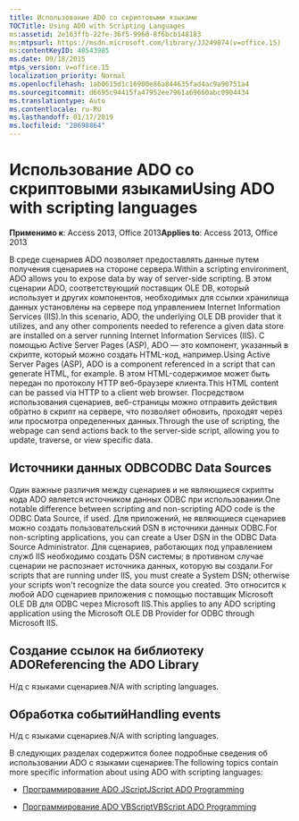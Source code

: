 ```yaml
---
title: Использование ADO со скриптовыми языками
TOCTitle: Using ADO with Scripting Languages
ms:assetid: 2e163ffb-22fe-36f5-9960-8f6bcb148183
ms:mtpsurl: https://msdn.microsoft.com/library/JJ249074(v=office.15)
ms:contentKeyID: 48543985
ms.date: 09/18/2015
mtps_version: v=office.15
localization_priority: Normal
ms.openlocfilehash: 1ab0615d1c16900e86a844635fad4ac9a90751a4
ms.sourcegitcommit: d6695c94415fa47952ee7961a69660abc0904434
ms.translationtype: Auto
ms.contentlocale: ru-RU
ms.lasthandoff: 01/17/2019
ms.locfileid: "28698864"
---
```

# <a name="using-ado-with-scripting-languages"></a><span data-ttu-id="1a949-102">Использование ADO со скриптовыми языками</span><span class="sxs-lookup"><span data-stu-id="1a949-102">Using ADO with scripting languages</span></span>


<span data-ttu-id="1a949-103">**Применимо к**: Access 2013, Office 2013</span><span class="sxs-lookup"><span data-stu-id="1a949-103">**Applies to**: Access 2013, Office 2013</span></span>

<span data-ttu-id="1a949-104">В среде сценариев ADO позволяет предоставлять данные путем получения сценариев на стороне сервера.</span><span class="sxs-lookup"><span data-stu-id="1a949-104">Within a scripting environment, ADO allows you to expose data by way of server-side scripting.</span></span> <span data-ttu-id="1a949-105">В этом сценарии ADO, соответствующий поставщик OLE DB, который использует и других компонентов, необходимых для ссылки хранилища данных установлены на сервере под управлением Internet Information Services (IIS).</span><span class="sxs-lookup"><span data-stu-id="1a949-105">In this scenario, ADO, the underlying OLE DB provider that it utilizes, and any other components needed to reference a given data store are installed on a server running Internet Information Services (IIS).</span></span> <span data-ttu-id="1a949-106">С помощью Active Server Pages (ASP), ADO — это компонент, указанный в скрипте, который можно создать HTML-код, например.</span><span class="sxs-lookup"><span data-stu-id="1a949-106">Using Active Server Pages (ASP), ADO is a component referenced in a script that can generate HTML, for example.</span></span> <span data-ttu-id="1a949-107">В этом HTML-содержимое может быть передан по протоколу HTTP веб-браузере клиента.</span><span class="sxs-lookup"><span data-stu-id="1a949-107">This HTML content can be passed via HTTP to a client web browser.</span></span> <span data-ttu-id="1a949-108">Посредством использования сценариев, веб-страницы можно отправить действия обратно в скрипт на сервере, что позволяет обновить, проходят через или просмотра определенных данных.</span><span class="sxs-lookup"><span data-stu-id="1a949-108">Through the use of scripting, the webpage can send actions back to the server-side script, allowing you to update, traverse, or view specific data.</span></span>

## <a name="odbc-data-sources"></a><span data-ttu-id="1a949-109">Источники данных ODBC</span><span class="sxs-lookup"><span data-stu-id="1a949-109">ODBC Data Sources</span></span>

<span data-ttu-id="1a949-110">Один важные различия между сценариев и не являющиеся скрипты кода ADO является источником данных ODBC при использовании.</span><span class="sxs-lookup"><span data-stu-id="1a949-110">One notable difference between scripting and non-scripting ADO code is the ODBC Data Source, if used.</span></span> <span data-ttu-id="1a949-111">Для приложений, не являющиеся сценариев можно создать пользовательский DSN в источники данных ODBC.</span><span class="sxs-lookup"><span data-stu-id="1a949-111">For non-scripting applications, you can create a User DSN in the ODBC Data Source Administrator.</span></span> <span data-ttu-id="1a949-112">Для сценариев, работающих под управлением служб IIS необходимо создать DSN системы; в противном случае сценарии не распознает источника данных, которую вы создали.</span><span class="sxs-lookup"><span data-stu-id="1a949-112">For scripts that are running under IIS, you must create a System DSN; otherwise your scripts won't recognize the data source you created.</span></span> <span data-ttu-id="1a949-113">Это относится к любой ADO сценариев приложения с помощью поставщик Microsoft OLE DB для ODBC через Microsoft IIS.</span><span class="sxs-lookup"><span data-stu-id="1a949-113">This applies to any ADO scripting application using the Microsoft OLE DB Provider for ODBC through Microsoft IIS.</span></span>

## <a name="referencing-the-ado-library"></a><span data-ttu-id="1a949-114">Создание ссылок на библиотеку ADO</span><span class="sxs-lookup"><span data-stu-id="1a949-114">Referencing the ADO Library</span></span>

<span data-ttu-id="1a949-115">Н/д с языками сценариев.</span><span class="sxs-lookup"><span data-stu-id="1a949-115">N/A with scripting languages.</span></span>

## <a name="handling-events"></a><span data-ttu-id="1a949-116">Обработка событий</span><span class="sxs-lookup"><span data-stu-id="1a949-116">Handling events</span></span>

<span data-ttu-id="1a949-117">Н/д с языками сценариев.</span><span class="sxs-lookup"><span data-stu-id="1a949-117">N/A with scripting languages.</span></span>

<span data-ttu-id="1a949-118">В следующих разделах содержится более подробные сведения об использовании ADO с языками сценариев:</span><span class="sxs-lookup"><span data-stu-id="1a949-118">The following topics contain more specific information about using ADO with scripting languages:</span></span>

- [<span data-ttu-id="1a949-119">Программирование ADO JScript</span><span class="sxs-lookup"><span data-stu-id="1a949-119">JScript ADO Programming</span></span>](jscript-ado-programming.md)

- [<span data-ttu-id="1a949-120">Программирование ADO VBScript</span><span class="sxs-lookup"><span data-stu-id="1a949-120">VBScript ADO Programming</span></span>](vbscript-ado-programming.md)
